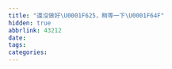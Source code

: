 ```yaml
---
title: "還沒做好\U0001F625，稍等一下\U0001F64F"
hidden: true
abbrlink: 43212
date:
tags:
categories:
---
```

